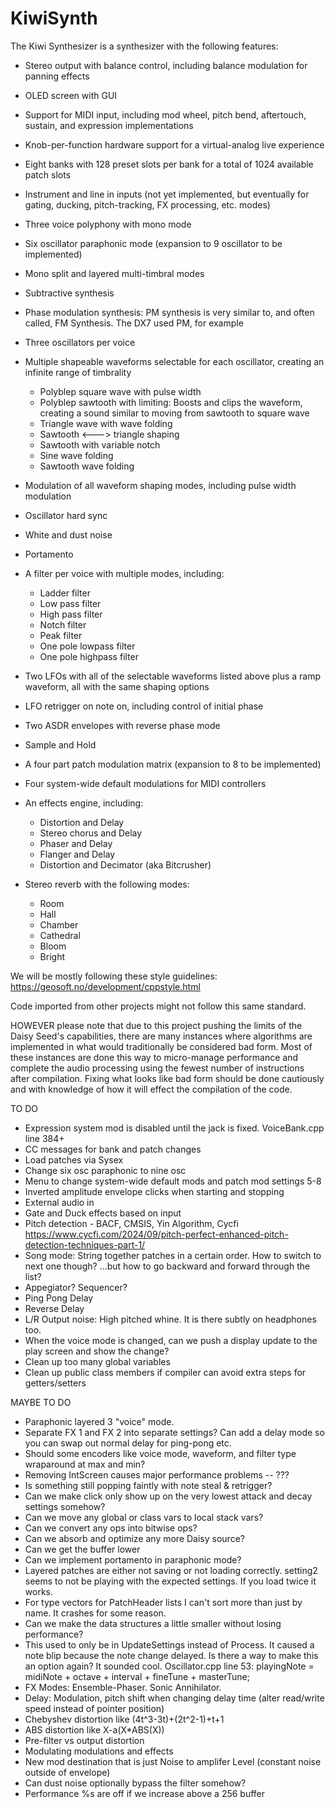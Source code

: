 # KiwiSynth
The Kiwi Synthesizer is a synthesizer with the following features:

* Stereo output with balance control, including balance modulation for panning effects
* OLED screen with GUI
* Support for MIDI input, including mod wheel, pitch bend, aftertouch, sustain, and expression implementations
* Knob-per-function hardware support for a virtual-analog live experience
* Eight banks with 128 preset slots per bank for a total of 1024 available patch slots
* Instrument and line in inputs (not yet implemented, but eventually for gating, ducking, pitch-tracking, FX processing, etc. modes)

* Three voice polyphony with mono mode
* Six oscillator paraphonic mode (expansion to 9 oscillator to be implemented)
* Mono split and layered multi-timbral modes
* Subtractive synthesis
* Phase modulation synthesis: PM synthesis is very similar to, and often called, FM Synthesis. The DX7 used PM, for example

* Three oscillators per voice
* Multiple shapeable waveforms selectable for each oscillator, creating an infinite range of timbrality
    * Polyblep square wave with pulse width
    * Polyblep sawtooth with limiting: Boosts and clips the waveform, creating a sound similar to moving from sawtooth to square wave
    * Triangle wave with wave folding
    * Sawtooth <---> triangle shaping
    * Sawtooth with variable notch
    * Sine wave folding
    * Sawtooth wave folding
* Modulation of all waveform shaping modes, including pulse width modulation
* Oscillator hard sync
* White and dust noise
* Portamento

* A filter per voice with multiple modes, including:
    * Ladder filter
    * Low pass filter
    * High pass filter
    * Notch filter
    * Peak filter
    * One pole lowpass filter
    * One pole highpass filter

* Two LFOs with all of the selectable waveforms listed above plus a ramp waveform, all with the same shaping options
* LFO retrigger on note on, including control of initial phase
* Two ASDR envelopes with reverse phase mode
* Sample and Hold
* A four part patch modulation matrix (expansion to 8 to be implemented)
* Four system-wide default modulations for MIDI controllers

* An effects engine, including:
    * Distortion and Delay
    * Stereo chorus and Delay
    * Phaser and Delay
    * Flanger and Delay
    * Distortion and Decimator (aka Bitcrusher)
* Stereo reverb with the following modes:
    * Room
    * Hall
    * Chamber
    * Cathedral
    * Bloom
    * Bright

We will be mostly following these style guidelines:
https://geosoft.no/development/cppstyle.html

Code imported from other projects might not follow this same standard.

HOWEVER please note that due to this project pushing the limits of the Daisy Seed's capabilities, there are many instances
where algorithms are implemented in what would traditionally be considered bad form. Most of these instances are done this
way to micro-manage performance and complete the audio processing using the fewest number of instructions after compilation.
Fixing what looks like bad form should be done cautiously and with knowledge of how it will effect the compilation of the
code.

TO DO
* Expression system mod is disabled until the jack is fixed. VoiceBank.cpp line 384+
* CC messages for bank and patch changes
* Load patches via Sysex
* Change six osc paraphonic to nine osc
* Menu to change system-wide default mods and patch mod settings 5-8
* Inverted amplitude envelope clicks when starting and stopping
* External audio in
* Gate and Duck effects based on input
* Pitch detection - BACF, CMSIS, Yin Algorithm, Cycfi https://www.cycfi.com/2024/09/pitch-perfect-enhanced-pitch-detection-techniques-part-1/
* Song mode: String together patches in a certain order. How to switch to next one though? ...but how to go backward and forward through the list?
* Appegiator? Sequencer?
* Ping Pong Delay
* Reverse Delay
* L/R Output noise: High pitched whine. It is there subtly on headphones too.
* When the voice mode is changed, can we push a display update to the play screen and show the change?
* Clean up too many global variables
* Clean up public class members if compiler can avoid extra steps for getters/setters

MAYBE TO DO
* Paraphonic layered 3 "voice" mode.
* Separate FX 1 and FX 2 into separate settings? Can add a delay mode so you can swap out normal delay for ping-pong etc.
* Should some encoders like voice mode, waveform, and filter type wraparound at max and min?
* Removing IntScreen causes major performance problems -- ???
* Is something still popping faintly with note steal & retrigger?
* Can we make click only show up on the very lowest attack and decay settings somehow?
* Can we move any global or class vars to local stack vars?
* Can we convert any ops into bitwise ops?
* Can we absorb and optimize any more Daisy source?
* Can we get the buffer lower
* Can we implement portamento in paraphonic mode?
* Layered patches are either not saving or not loading correctly. setting2 seems to not be playing with the expected settings. If you load twice it works.
* For type vectors for PatchHeader lists I can't sort more than just by name. It crashes for some reason.
* Can we make the data structures a little smaller without losing performance?
* This used to only be in UpdateSettings instead of Process. It caused a note blip because the note change delayed. Is there a way to make this an option again? It sounded cool. Oscillator.cpp line 53: playingNote = midiNote + octave + interval + fineTune + masterTune;
* FX Modes: Ensemble-Phaser. Sonic Annihilator.
* Delay: Modulation, pitch shift when changing delay time (alter read/write speed instead of pointer position)
* Chebyshev distortion like (4t^3-3t)+(2t^2-1)+t+1
* ABS distortion like X-a(X*ABS(X))
* Pre-filter vs output distortion
* Modulating modulations and effects
* New mod destination that is just Noise to amplifer Level (constant noise outside of envelope)
* Can dust noise optionally bypass the filter somehow?
* Performance %s are off if we increase above a 256 buffer
